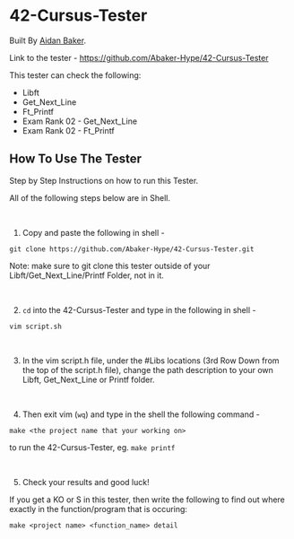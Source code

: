 # 42-Cursus-Tester
Built By [Aidan Baker](https://github.com/Abaker-Hype). 

Link to the tester - https://github.com/Abaker-Hype/42-Cursus-Tester

This tester can check the following:

- Libft
- Get_Next_Line 
- Ft_Printf
- Exam Rank 02 - Get_Next_Line
- Exam Rank 02 - Ft_Printf

## How To Use The Tester
Step by Step Instructions on how to run this Tester. 

All of the following steps below are in Shell. 

<br>

1. Copy and paste the following in shell -

```
git clone https://github.com/Abaker-Hype/42-Cursus-Tester.git
```

Note: make sure to git clone this tester outside of your Libft/Get_Next_Line/Printf Folder, not in it.

<br>

2. ``cd`` into the 42-Cursus-Tester and type in the following in shell - 

```
vim script.sh
```

<br>

3. In the vim script.h file, under the #Libs locations (3rd Row Down from the top of the script.h file), change the path description to your own Libft, Get_Next_Line or Printf folder.

<br>

4. Then exit vim (``wq``) and type in the shell the following command -

```
make <the project name that your working on>
```  
to run the 42-Cursus-Tester, eg. ```make printf```

<br>

5. Check your results and good luck!

If you get a KO or S in this tester, then write the following to find out where exactly in the function/program that is occuring:

```
make <project name> <function_name> detail
```
